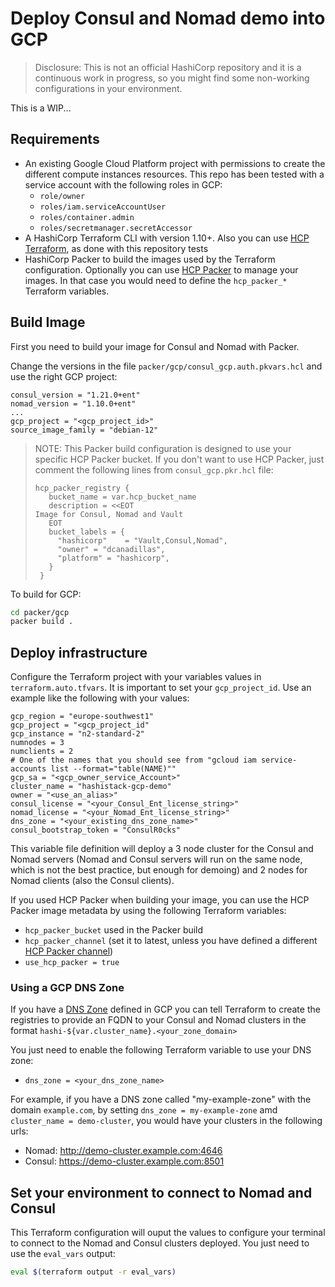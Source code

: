 # Deploy Consul and Nomad demo into GCP
> Disclosure: This is not an official HashiCorp repository and it is a continuous work in progress, so you might find some non-working configurations in your environment.

This is a WIP...

## Requirements
* An existing Google Cloud Platform project with permissions to create the different compute instances resources. This repo has been tested with a service account with the following roles in GCP:
  * `role/owner`
  * `roles/iam.serviceAccountUser`
  * `roles/container.admin`
  * `roles/secretmanager.secretAccessor`
* A HashiCorp Terraform CLI with version 1.10+. Also you can use [HCP Terraform](https://cloud.hashicorp.com/products/terraform), as done with this repository tests
* HashiCorp Packer to build the images used by the Terraform configuration. Optionally you can use [HCP Packer](https://developer.hashicorp.com/hcp/docs/packer)
 to manage your images. In that case you would need to define the `hcp_packer_*` Terraform variables.


## Build Image
First you need to build your image for Consul and Nomad with Packer.

Change the versions in the file `packer/gcp/consul_gcp.auth.pkvars.hcl` and use the right GCP project:
```hcl
consul_version = "1.21.0+ent"
nomad_version = "1.10.0+ent"
...
gcp_project = "<gcp_project_id>"
source_image_family = "debian-12"
```

> NOTE: This Packer build configuration is designed to use your specific HCP Packer bucket. If you don't want to use HCP Packer, just comment the following lines from `consul_gcp.pkr.hcl` file:
> ```hcl
> hcp_packer_registry {
>    bucket_name = var.hcp_bucket_name
>    description = <<EOT
>Image for Consul, Nomad and Vault
>    EOT
>    bucket_labels = {
>      "hashicorp"    = "Vault,Consul,Nomad",
>      "owner" = "dcanadillas",
>      "platform" = "hashicorp",
>    }
>  }

To build for GCP:
```bash
cd packer/gcp
packer build .
```

## Deploy infrastructure
Configure the Terraform project with your variables values in `terraform.auto.tfvars`. It is important to set your `gcp_project_id`. Use an example like the following with your values:
```hcl
gcp_region = "europe-southwest1"
gcp_project = "<gcp_project_id"
gcp_instance = "n2-standard-2"
numnodes = 3
numclients = 2
# One of the names that you should see from "gcloud iam service-accounts list --format="table(NAME)""
gcp_sa = "<gcp_owner_service_Account>"
cluster_name = "hashistack-gcp-demo"
owner = "<use_an_alias>"
consul_license = "<your_Consul_Ent_license_string>"
nomad_license = "<your_Nomad_Ent_license_string>"
dns_zone = "<your_existing_dns_zone_name>"
consul_bootstrap_token = "ConsulR0cks"
```

This variable file definition will deploy a 3 node cluster for the Consul and Nomad servers (Nomad and Consul servers will run on the same node, which is not the best practice, but enough for demoing) and 2 nodes for Nomad clients (also the Consul clients).

If you used HCP Packer when building your image, you can use the HCP Packer image metadata by using the following Terraform variables:
* `hcp_packer_bucket` used in the Packer build
* `hcp_packer_channel` (set it to latest, unless you have defined a different [HCP Packer channel](https://developer.hashicorp.com/hcp/docs/packer/manage/channel))
* `use_hcp_packer = true`

### Using a GCP DNS Zone
If you have a [DNS Zone](https://cloud.google.com/dns/docs/zones) defined in GCP you can tell Terraform to create the registries to provide an FQDN to your Consul and Nomad clusters in the format `hashi-${var.cluster_name}.<your_zone_domain>`

You just need to enable the following Terraform variable to use your DNS zone:
* `dns_zone = <your_dns_zone_name>`

For example, if you have a DNS zone called "my-example-zone" with the domain `example.com`, by setting `dns_zone = my-example-zone` amd `cluster_name = demo-cluster`, you would have your clusters in the following urls:
* Nomad: http://demo-cluster.example.com:4646
* Consul: https://demo-cluster.example.com:8501

## Set your environment to connect to Nomad and Consul

This Terraform configuration will ouput the values to configure your terminal to connect to the Nomad and Consul clusters deployed. You just need to use the `eval_vars` output:
```bash
eval $(terraform output -r eval_vars)
```

